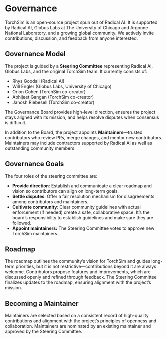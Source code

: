 # **Governance**

TorchSim is an open-source project spun out of Radical AI. It is supported by Radical AI, Globus Labs at The University of Chicago and Argonne National Laboratory, and a growing global community. We actively invite contributions, discussion, and feedback from anyone interested.

## **Governance Model**

The project is guided by a **Steering Committee** representing Radical AI, Globus Labs, and the original TorchSim team. It currently consists of:

* Rhys Goodall (Radical AI)  
* Will Engler (Globus Labs, University of Chicago)  
* Orion Cohen (TorchSim co-creator)  
* Abhijeet Gangan (TorchSim co-creator)  
* Janosh Riebesell (TorchSim co-creator)

The Governance Board provides high-level direction, ensures the project stays aligned with its mission, and helps resolve disputes when consensus is difficult.

In addition to the Board, the project appoints **Maintainers**—trusted contributors who review PRs, merge changes, and mentor new contributors. Maintainers may include contractors supported by Radical AI as well as outstanding community members.

## **Governance Goals**

The four roles of the steering committee are:

* **Provide direction**: Establish and communicate a clear roadmap and vision so contributors can align on long-term goals.  
* **Settle disputes**: Offer a fair resolution mechanism for disagreements among contributors and maintainers.  
* **Cultivate community**: Clear community guidelines with actual enforcement (if needed) create a safe, collaborative space. It’s the board’s responsibility to establish guidelines and make sure they are followed.  
* **Appoint maintainers:** The Steering Committee votes to approve new TorchSim maintainers.

## **Roadmap**

The roadmap outlines the community’s vision for TorchSim and guides long-term priorities, but it is not restrictive—contributions beyond it are always welcome. Contributors propose features and improvements, which are discussed openly and refined through feedback. The Steering Committee finalizes updates to the roadmap, ensuring alignment with the project’s mission.

## **Becoming a Maintainer**

Maintainers are selected based on a consistent record of high-quality contributions and alignment with the project’s principles of openness and collaboration. Maintainers are nominated by an existing maintainer and approved by the Steering Committee.